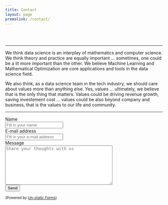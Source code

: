 ```yaml
---
title: Contact
layout: page
premalink: /contact/
---
```

<meta name="viewport" content="width=device-width, initial-scale=1">
<style>
#hp  {
float: left;    
 margin: 0 15px 0 0;
}
img {
  border: 2px solid #555;
}

p {
  font-family: 'Source Sans Pro', sans-serif;
  font-size: 15px;
  font-weight: normal;
}

h4 {
  font-family: 'Source Sans Pro', sans-serif;
  font-size: 15px;
  font-weight: normal;
}

body {
background-color: rgb(241,236,238);
background-color: radial-gradient(circle, rgba(241,236,238,1) 0%, rgba(97,124,196,1) 75%);
}
</style>

<br/>
<br/>
<hr>
<p>We think data science is an interplay of mathematics and computer science. We think theory and practice are equally important ... sometimes, one could be a lit more important than the other. We believe Machine Learning and Mathematical Optimization are core applications and tools in the data science field. </p>

<p>We also think, as a data science team in the tech industry, we should care about values more than anything else. Yes, values ... ultimately, we believe that is the only thing that matters. Values could be driving revenue growth, saving investement cost ... values could be also beyond company and business, that is the values to our life and community.</p>
<hr>
<p></p>
<form method="post" action="https://forms.un-static.com/forms/3989c12bddfa5519c416c9236d401d9b7b7f99e9">
  <div class="form-group row">
    <label for="name" class="col-4 col-form-label">Name</label>
    <div class="col-8">
      <div class="input-group">
        <div class="input-group-addon"><i class="fa fa-user"></i></div>
        <input name="name" placeholder="Fill in your name" type="text" class="form-control">
      </div>
    </div>
  </div>
  <div class="form-group row">
    <label for="email" class="col-4 col-form-label">E-mail address</label>
    <div class="col-8">
      <div class="input-group">
        <div class="input-group-addon"><i class="fa fa-envelope"></i></div>
        <input name="email" placeholder="Fill in your e-mail address" type="text" class="form-control">
      </div>
    </div>
  </div>
  <div class="form-group row">
    <label for="message" class="col-4 col-form-label">Message</label>
    <div class="col-8">
      <textarea name="Contact us" placeholder="Share your thoughts with us" cols="40" rows="8" class="form-control"></textarea>
    </div>
  </div>
  <div class="form-group row">
    <div class="offset-4 col-8">
      <button type="submit" class="btn btn-primary">Send</button>
    </div>
  </div>
  <div class="text-center">
    <p><small>(Powered by <a rel="nofollow" href="Un-static Forms">Un-static Forms</a>)</small></p>
  </div>
</form>